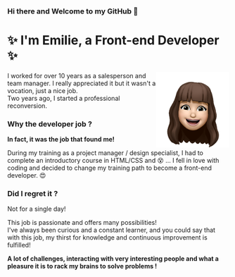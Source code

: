 ### Hi there and Welcome to my GitHub 👋

# ✨ I'm **Emilie**, a Front-end Developer ✨

<img align="right" width="33%" src="./assets/images/emoji.png">

I worked for over 10 years as a salesperson and team manager. I really appreciated it but it wasn't a vocation, just a nice job.  
Two years ago, I started a professional reconversion.

### Why the developer job ?

**In fact, it was the job that found me!**  

During my training as a project manager / design specialist, I had to complete an introductory course in HTML/CSS and 😵 ... I fell in love with coding and decided to change my training path to become a front-end developer. 😍

### Did I regret it ?

Not for a single day!  

This job is passionate and offers many possibilities!  
I've always been curious and a constant learner, and you could say that with this job, my thirst for knowledge and continuous improvement is fulfilled!  

**A lot of challenges, interacting with very interesting people and what a pleasure it is to rack my brains to solve problems !**

<!--
** a ✨ _special_ ✨ repository because its `README.md` (this file) appears on your GitHub profile.

Here are some ideas to get you started:

- 🔭 I’m currently working on ...
- 🌱 I’m currently learning ...
- 👯 I’m looking to collaborate on ...
- 🤔 I’m looking for help with ...
- 💬 Ask me about ...
- 📫 How to reach me: ...
- 😄 Pronouns: ...
- ⚡ Fun fact: ...
-->
